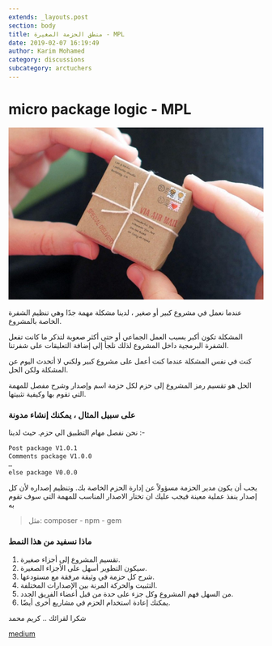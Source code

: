 ```yaml
---
extends: _layouts.post
section: body
title: منطق الحزمة الصغيرة - MPL
date: 2019-02-07 16:19:49
author: Karim Mohamed
category: discussions
subcategory: arctuchers
---
```

# micro package logic - MPL

![mpl](../../../media/mpl.jpeg)

عندما نعمل في مشروع كبير أو صغير ، لدينا مشكلة مهمة جدًا وهي تنظيم الشفرة الخاصة بالمشروع.

المشكلة تكون أكبر بسبب العمل الجماعي أو حتى أكثر صعوبة لتذكر ما كانت تفعل الشفرة البرمجية داخل المشروع لذلك نلجأ إلى إضافة التعليقات على شفرتنا.

كنت في نفس المشكلة عندما كنت أعمل على مشروع كبير ولكني لا أتحدث اليوم عن المشكلة ولكن الحل.

الحل هو تقسيم رمز المشروع إلى حزم لكل حزمة اسم وإصدار وشرح مفصل للمهمة التي تقوم بها وكيفية تثبيتها.

### على سبيل المثال ، يمكنك إنشاء مدونة
نحن نفصل مهام التطبيق الي حزم. حيث لدينا :-
```
Post package V1.0.1
Comments package V1.0.0
…
else package V0.0.0
```
يجب أن يكون مدير الحزمة مسؤولاً عن إدارة الحزم الخاصة بك. وتنظيم إصداره لأن كل إصدار ينفذ عملية معينة فيجب عليك ان تختار الاصدار المناسب للمهمة التي سوف تقوم به

> مثل: composer - npm - gem

### ماذا نسفيد من هذا النمط
1. تقسيم المشروع إلى أجزاء صغيرة.
2. سيكون التطوير أسهل على الأجزاء الصغيرة.
3. شرح كل حزمة في وثيقة مرفقة مع مستودعها.
4. التثبيت والحركة المرنة بين الإصدارات المختلفة.
5. من السهل فهم المشروع وكل جزء على حدة من قبل أعضاء الفريق الجدد.
6. يمكنك إعادة استخدام الحزم في مشاريع أخرى أيضًا.

شكرا لقرائك .. كريم محمد

[medium](https://medium.com/@komicho/micro-package-logic-mpl-10f22ccc50c1)